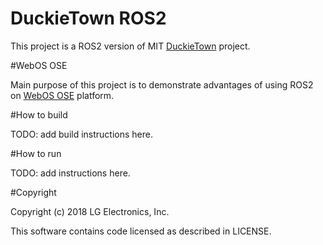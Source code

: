 # DuckieTown ROS2

This project is a ROS2 version of MIT [DuckieTown](https://duckietown.mit.edu/) project.

#WebOS OSE

Main purpose of this project is to demonstrate advantages of using ROS2 on [WebOS OSE](https://github.com/webosose/build-webos) platform.

#How to build

TODO: add build instructions here.

#How to run

TODO: add instructions here.

#Copyright

Copyright (c) 2018 LG Electronics, Inc.

This software contains code licensed as described in LICENSE.